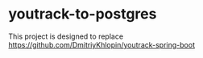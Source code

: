 # youtrack-to-postgres
This project is designed to replace https://github.com/DmitriyKhlopin/youtrack-spring-boot
